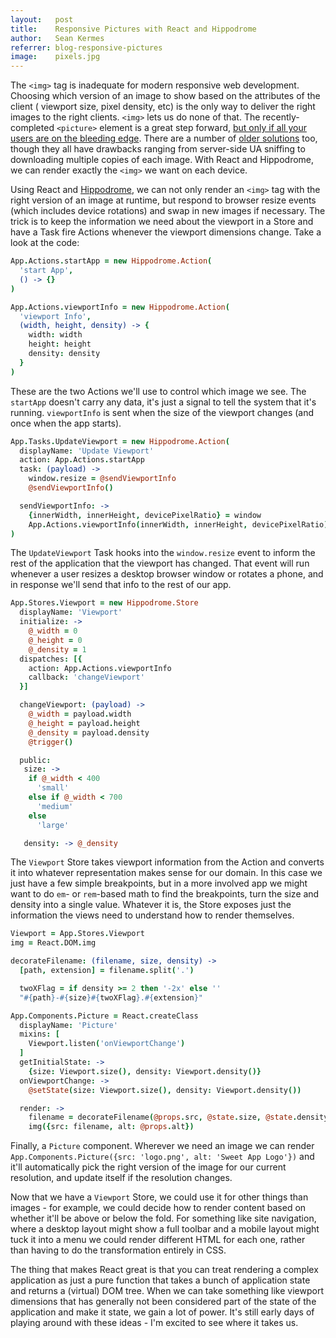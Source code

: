 ```yaml
---
layout:   post
title:    Responsive Pictures with React and Hippodrome
author:   Sean Kermes
referrer: blog-responsive-pictures
image:    pixels.jpg
---
```


The `<img>` tag is inadequate for modern responsive web development.  Choosing
which version of an image to show based on the attributes of the client (
viewport size, pixel density, etc) is the only way to deliver the right images
to the right clients.  `<img>` lets us do none of that.  The recently-completed
`<picture>` element is a great step forward, [but only if all your users are
on the bleeding edge](http://caniuse.com/#search=picture).  There are a number
of [older solutions](http://css-tricks.com/which-responsive-images-solution-should-you-use/)
too, though they all have drawbacks ranging from server-side UA sniffing to
downloading multiple copies of each image.  With React and Hippodrome, we can
render exactly the `<img>` we want on each device.

Using React and [Hippodrome](github.com/structural/hippodrome), we can not only
render an `<img>` tag with the right version of an image at runtime, but respond
to browser resize events (which includes device rotations) and swap in new
images if necessary.  The trick is to keep the information we need about the
viewport in a Store and have a Task fire Actions whenever the viewport
dimensions change.  Take a look at the code:

```coffeescript
App.Actions.startApp = new Hippodrome.Action(
  'start App',
  () -> {}
)

App.Actions.viewportInfo = new Hippodrome.Action(
  'viewport Info',
  (width, height, density) -> {
    width: width
    height: height
    density: density
  }
)
```

These are the two Actions we'll use to control which image we see.  The
`startApp` doesn't carry any data, it's just a signal to tell the system that
it's running.  `viewportInfo` is sent when the size of the viewport changes
(and once when the app starts).

```coffeescript
App.Tasks.UpdateViewport = new Hippodrome.Action(
  displayName: 'Update Viewport'
  action: App.Actions.startApp
  task: (payload) ->
    window.resize = @sendViewportInfo
    @sendViewportInfo()

  sendViewportInfo: ->
    {innerWidth, innerHeight, devicePixelRatio} = window
    App.Actions.viewportInfo(innerWidth, innerHeight, devicePixelRatio)
)
```

The `UpdateViewport` Task hooks into the `window.resize` event to inform the
rest of the application that the viewport has changed.  That event will run
whenever a user resizes a desktop browser window or rotates a phone, and in
response we'll send that info to the rest of our app.

```coffeescript
App.Stores.Viewport = new Hippodrome.Store
  displayName: 'Viewport'
  initialize: ->
    @_width = 0
    @_height = 0
    @_density = 1
  dispatches: [{
    action: App.Actions.viewportInfo
    callback: 'changeViewport'
  }]

  changeViewport: (payload) ->
    @_width = payload.width
    @_height = payload.height
    @_density = payload.density
    @trigger()

  public:
   size: ->
    if @_width < 400
      'small'
    else if @_width < 700
      'medium'
    else
      'large'

   density: -> @_density
```

The `Viewport` Store takes viewport information from the Action and converts it
into whatever representation makes sense for our domain.  In this case we just
have a few simple breakpoints, but in a more involved app we might want to do
`em`- or `rem`-based math to find the breakpoints, turn the size and density
into a single value.  Whatever it is, the Store exposes just the information the
views need to understand how to render themselves.

```coffeescript
Viewport = App.Stores.Viewport
img = React.DOM.img

decorateFilename: (filename, size, density) ->
  [path, extension] = filename.split('.')

  twoXFlag = if density >= 2 then '-2x' else ''
  "#{path}-#{size}#{twoXFlag}.#{extension}"

App.Components.Picture = React.createClass
  displayName: 'Picture'
  mixins: [
    Viewport.listen('onViewportChange')
  ]
  getInitialState: ->
    {size: Viewport.size(), density: Viewport.density()}
  onViewportChange: ->
    @setState(size: Viewport.size(), density: Viewport.density())

  render: ->
    filename = decorateFilename(@props.src, @state.size, @state.density)
    img({src: filename, alt: @props.alt})
```

Finally, a `Picture` component.  Wherever we need an image we can render
`App.Components.Picture({src: 'logo.png', alt: 'Sweet App Logo'})` and it'll
automatically pick the right version of the image for our current resolution,
and update itself if the resolution changes.

Now that we have a `Viewport` Store, we could use it for other things than
images - for example, we could decide how to render content based on whether
it'll be above or below the fold.  For something like site navigation, where
a desktop layout might show a full toolbar and a mobile layout might tuck it
into a menu we could render different HTML for each one, rather than having to
do the transformation entirely in CSS.

The thing that makes React great is that you can treat rendering a complex
application as just a pure function that takes a bunch of application state and
returns a (virtual) DOM tree.  When we can take something like viewport
dimensions that has generally not been considered part of the state of the
application and make it state, we gain a lot of power.  It's still early days of
playing around with these ideas - I'm excited to see where it takes us.
